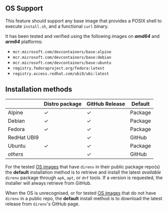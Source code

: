 <!-- markdownlint-disable MD041 -->
## OS Support

This feature should support any base image that provides a POSIX shell to execute `install.sh`, and a functional `curl`
binary.

It has been tested and verified using the following images on ***amd64*** and ***arm64*** platforms:

* `mcr.microsoft.com/devcontainers/base:alpine`
* `mcr.microsoft.com/devcontainers/base:debian`
* `mcr.microsoft.com/devcontainers/base:ubuntu`
* `registry.fedoraproject.org/fedora:latest`
* `registry.access.redhat.com/ubi9/ubi:latest`

## Installation methods

| |Distro package|GitHub Release|Default|
|-|----|--------------|-------|
|Alpine| &check;| &check; | Package |
|Debian| &check; | &check; | Package |
|Fedora| &check; | &check; | Package |
|RedHat UBI9| | &check; | GitHub |
|Ubuntu| &check; | &check; | Package |
|*others*| | &check; | GitHub |

For the tested [OS images](#os-support) that have `direnv` in their public package repo(s) the **default** installation
method is to retrieve and install the latest *available* `direnv` package through `apk`, `apt`, or `dnf` tools. If a
version is requested, the installer will always retrieve from GitHub.

When the OS is unrecognised, or for tested [OS images](#os-support) that do not have `direnv` in a public repo, the
**default** install method is to download the latest release from `direnv`'s GitHub page.
